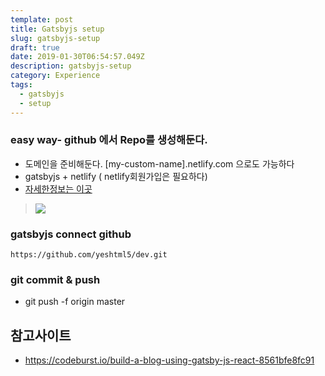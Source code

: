 ```yaml
---
template: post
title: Gatsbyjs setup
slug: gatsbyjs-setup
draft: true
date: 2019-01-30T06:54:57.049Z
description: gatsbyjs-setup
category: Experience
tags:
  - gatsbyjs
  - setup
---
```


### easy way- github 에서 Repo를 생성해둔다.
- 도메인을 준비해둔다. [my-custom-name].netlify.com 으로도 가능하다
- gatsbyjs + netlify ( netlify회원가입은 필요하다)
- [자세한정보는 이곳](https://templates.netlify.com/template/gatsby-starter-dafault/) 

> [![](https://d33wubrfki0l68.cloudfront.net/65a18ef24e011fbc0b5ddb411d611c0e1d1111a6/17e0b/images/deploy-button.svg)](https://app.netlify.com/start/deploy?repository=https://github.com/gatsbyjs/gatsby-starter-default) 

### gatsbyjs connect github

```
https://github.com/yeshtml5/dev.git
```

### git commit & push
* git push -f origin master

## 참고사이트
- <https://codeburst.io/build-a-blog-using-gatsby-js-react-8561bfe8fc91>
